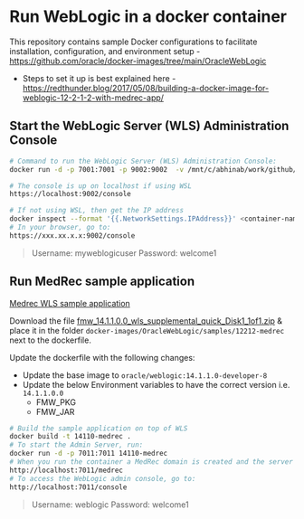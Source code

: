 # Run WebLogic in a docker container
This repository contains sample Docker configurations to facilitate installation, configuration, and environment setup - https://github.com/oracle/docker-images/tree/main/OracleWebLogic

* Steps to set it up is best explained here - https://redthunder.blog/2017/05/08/building-a-docker-image-for-weblogic-12-2-1-2-with-medrec-app/

## Start the WebLogic Server (WLS) Administration Console
```bash
# Command to run the WebLogic Server (WLS) Administration Console: 
docker run -d -p 7001:7001 -p 9002:9002  -v /mnt/c/abhinab/work/github/docker-images/OracleWebLogic/dockerfiles/14.1.1.0/properties:/u01/oracle/properties -e ADMINISTRATION_PORT_ENABLED=true -e DOMAIN_NAME=docker_domain -e ADMIN_NAME=docker-AdminServer oracle/weblogic:14.1.1.0-developer-8

# The console is up on localhost if using WSL
https://localhost:9002/console

# If not using WSL, then get the IP address 
docker inspect --format '{{.NetworkSettings.IPAddress}}' <container-name>
# In your browser, go to: 
https://xxx.xx.x.x:9002/console
```

> Username: myweblogicuser Password: welcome1

## Run MedRec sample application
[Medrec WLS sample application](https://github.com/oracle/docker-images/tree/main/OracleWebLogic/samples/12212-medrec)

Download the file [fmw_14.1.1.0.0_wls_supplemental_quick_Disk1_1of1.zip](https://www.oracle.com/middleware/technologies/weblogic-server-downloads.html) & place it in the folder `docker-images/OracleWebLogic/samples/12212-medrec` next to the dockerfile.

Update the dockerfile with the following changes:
* Update the base image to `oracle/weblogic:14.1.1.0-developer-8`
* Update the below Environment variables to have the correct version i.e. `14.1.1.0.0`
    * FMW_PKG 
    * FMW_JAR

```bash
# Build the sample application on top of WLS
docker build -t 14110-medrec .
# To start the Admin Server, run:
docker run -d -p 7011:7011 14110-medrec
# When you run the container a MedRec domain is created and the server started. To access the MedRec application, go to:
http://localhost:7011/medrec
# To access the WebLogic admin console, go to:
http://localhost:7011/console
```

> Username: weblogic Password: welcome1